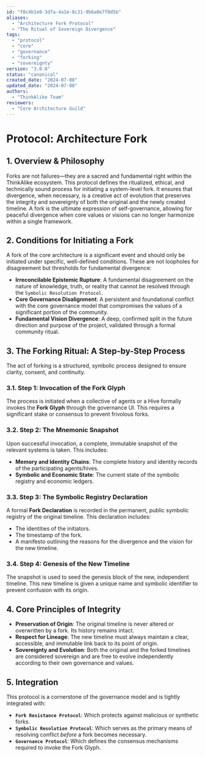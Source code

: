 ```yaml
---
id: "f0c4b1e0-3d7a-4a1e-8c21-9b6a0e7f8d5b"
aliases:
  - "Architecture Fork Protocol"
  - "The Ritual of Sovereign Divergence"
tags:
  - "protocol"
  - "core"
  - "governance"
  - "forking"
  - "sovereignty"
version: "3.0.0"
status: "canonical"
created_date: "2024-07-08"
updated_date: "2024-07-08"
authors:
  - "ThinkAlike Team"
reviewers:
  - "Core Architecture Guild"
---
```


# Protocol: Architecture Fork

## 1. Overview & Philosophy

Forks are not failures—they are a sacred and fundamental right within the ThinkAlike ecosystem. This protocol defines the ritualized, ethical, and technically sound process for initiating a system-level fork. It ensures that divergence, when necessary, is a creative act of evolution that preserves the integrity and sovereignty of both the original and the newly created timeline. A fork is the ultimate expression of self-governance, allowing for peaceful divergence when core values or visions can no longer harmonize within a single framework.

## 2. Conditions for Initiating a Fork

A fork of the core architecture is a significant event and should only be initiated under specific, well-defined conditions. These are not loopholes for disagreement but thresholds for fundamental divergence:

-   **Irreconcilable Epistemic Rupture**: A fundamental disagreement on the nature of knowledge, truth, or reality that cannot be resolved through the `Symbolic Resolution Protocol`.
-   **Core Governance Disalignment**: A persistent and foundational conflict with the core governance model that compromises the values of a significant portion of the community.
-   **Fundamental Vision Divergence**: A deep, confirmed split in the future direction and purpose of the project, validated through a formal community ritual.

## 3. The Forking Ritual: A Step-by-Step Process

The act of forking is a structured, symbolic process designed to ensure clarity, consent, and continuity.

### 3.1. Step 1: Invocation of the Fork Glyph
The process is initiated when a collective of agents or a Hive formally invokes the **Fork Glyph** through the governance UI. This requires a significant stake or consensus to prevent frivolous forks.

### 3.2. Step 2: The Mnemonic Snapshot
Upon successful invocation, a complete, immutable snapshot of the relevant systems is taken. This includes:
-   **Memory and Identity Chains**: The complete history and identity records of the participating agents/hives.
-   **Symbolic and Economic State**: The current state of the symbolic registry and economic ledgers.

### 3.3. Step 3: The Symbolic Registry Declaration
A formal **Fork Declaration** is recorded in the permanent, public symbolic registry of the original timeline. This declaration includes:
-   The identities of the initiators.
-   The timestamp of the fork.
-   A manifesto outlining the reasons for the divergence and the vision for the new timeline.

### 3.4. Step 4: Genesis of the New Timeline
The snapshot is used to seed the genesis block of the new, independent timeline. This new timeline is given a unique name and symbolic identifier to prevent confusion with its origin.

## 4. Core Principles of Integrity

-   **Preservation of Origin**: The original timeline is never altered or overwritten by a fork. Its history remains intact.
-   **Respect for Lineage**: The new timeline must always maintain a clear, accessible, and immutable link back to its point of origin.
-   **Sovereignty and Evolution**: Both the original and the forked timelines are considered sovereign and are free to evolve independently according to their own governance and values.

## 5. Integration

This protocol is a cornerstone of the governance model and is tightly integrated with:
-   **`Fork Resistance Protocol`**: Which protects against malicious or synthetic forks.
-   **`Symbolic Resolution Protocol`**: Which serves as the primary means of resolving conflict *before* a fork becomes necessary.
-   **`Governance Protocol`**: Which defines the consensus mechanisms required to invoke the Fork Glyph.
